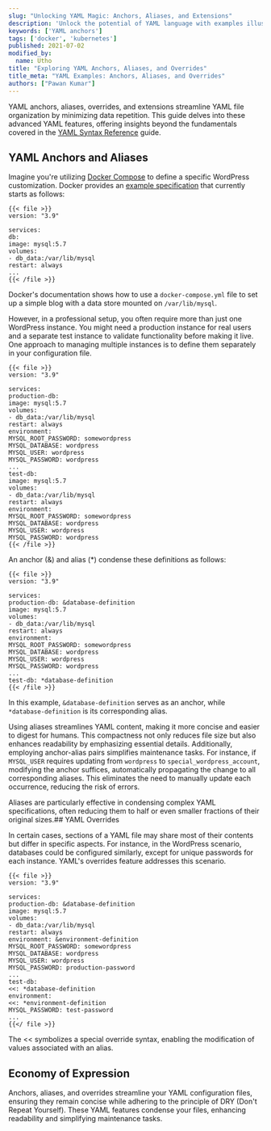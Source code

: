 ```yaml
---
slug: "Unlocking YAML Magic: Anchors, Aliases, and Extensions"
description: 'Unlock the potential of YAML language with examples illustrating anchors, aliases, and overrides. These features ensure code modularity and maintainability, adhering to the DRY'
keywords: ['YAML anchors']
tags: ['docker', 'kubernetes']
published: 2021-07-02
modified_by:
  name: Utho
title: "Exploring YAML Anchors, Aliases, and Overrides"
title_meta: "YAML Examples: Anchors, Aliases, and Overrides"
authors: ["Pawan Kumar"]
---
```


YAML anchors, aliases, overrides, and extensions streamline YAML file organization by minimizing data repetition. This guide delves into these advanced YAML features, offering insights beyond the fundamentals covered in the [YAML Syntax Reference](/docs/guides/yaml-reference/) guide.

## YAML Anchors and Aliases

Imagine you're utilizing [Docker Compose](https://docs.docker.com/compose/) to define a specific WordPress customization. Docker provides an [example specification](https://docs.docker.com/compose/wordpress/) that currently starts as follows:

    {{< file >}}
    version: "3.9"

    services:
    db:
    image: mysql:5.7
    volumes:
    - db_data:/var/lib/mysql
    restart: always
    ...
    {{< /file >}}

Docker's documentation shows how to use a `docker-compose.yml` file to set up a simple blog with a data store mounted on `/var/lib/mysql`.

However, in a professional setup, you often require more than just one WordPress instance. You might need a production instance for real users and a separate test instance to validate functionality before making it live. One approach to managing multiple instances is to define them separately in your configuration file.

    {{< file >}}
    version: "3.9"

    services:
    production-db:
    image: mysql:5.7
    volumes:
    - db_data:/var/lib/mysql
    restart: always
    environment:
    MYSQL_ROOT_PASSWORD: somewordpress
    MYSQL_DATABASE: wordpress
    MYSQL_USER: wordpress
    MYSQL_PASSWORD: wordpress
    ...
    test-db:
    image: mysql:5.7
    volumes:
    - db_data:/var/lib/mysql
    restart: always
    environment:
    MYSQL_ROOT_PASSWORD: somewordpress
    MYSQL_DATABASE: wordpress
    MYSQL_USER: wordpress
    MYSQL_PASSWORD: wordpress
    {{< /file >}}

An anchor (&) and alias (*) condense these definitions as follows:

    {{< file >}}
    version: "3.9"

    services:
    production-db: &database-definition
    image: mysql:5.7
    volumes:
    - db_data:/var/lib/mysql
    restart: always
    environment:
    MYSQL_ROOT_PASSWORD: somewordpress
    MYSQL_DATABASE: wordpress
    MYSQL_USER: wordpress
    MYSQL_PASSWORD: wordpress
    ...
    test-db: *database-definition
    {{< /file >}}

In this example, `&database-definition` serves as an anchor, while `*database-definition` is its corresponding alias.

Using aliases streamlines YAML content, making it more concise and easier to digest for humans. This compactness not only reduces file size but also enhances readability by emphasizing essential details. Additionally, employing anchor-alias pairs simplifies maintenance tasks. For instance, if `MYSQL_USER` requires updating from `wordpress` to `special_wordpress_account`, modifying the anchor suffices, automatically propagating the change to all corresponding aliases. This eliminates the need to manually update each occurrence, reducing the risk of errors.

Aliases are particularly effective in condensing complex YAML specifications, often reducing them to half or even smaller fractions of their original sizes.## YAML Overrides

In certain cases, sections of a YAML file may share most of their contents but differ in specific aspects. For instance, in the WordPress scenario, databases could be configured similarly, except for unique passwords for each instance. YAML's overrides feature addresses this scenario.

    {{< file >}}
    version: "3.9"

    services:
    production-db: &database-definition
    image: mysql:5.7
    volumes:
    - db_data:/var/lib/mysql
    restart: always
    environment: &environment-definition
    MYSQL_ROOT_PASSWORD: somewordpress
    MYSQL_DATABASE: wordpress
    MYSQL_USER: wordpress
    MYSQL_PASSWORD: production-password
    ...
    test-db:
    <<: *database-definition
    environment:
    <<: *environment-definition
    MYSQL_PASSWORD: test-password
    ...
    {{</ file >}}

The << symbolizes a special override syntax, enabling the modification of values associated with an alias.

## Economy of Expression

Anchors, aliases, and overrides streamline your YAML configuration files, ensuring they remain concise while adhering to the principle of DRY (Don't Repeat Yourself). These YAML features condense your files, enhancing readability and simplifying maintenance tasks.
